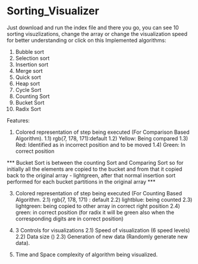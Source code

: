 # Sorting_Visualizer
Just download and run the index file and there you go, you can see 10 sorting visuzlizations, change the array or change the visualization speed for better understanding
or click on this 
Implemented algorithms:
 1) Bubble sort
 2) Selection sort
 3) Insertion sort
 4) Merge sort
 5) Quick sort
 6) Heap sort
 7) Cycle Sort
 8) Counting Sort
 9) Bucket Sort
10) Radix Sort

Features:
1) Colored representation of step being executed (For Comparison Based Algorithm).
  1.1) rgb(7, 178, 171):default
  1.2) Yellow: Being compared
  1.3) Red: Identified as in incorrect position and to be moved
  1.4) Green: In correct position
   
*** Bucket Sort is between the counting Sort and Comparing Sort so for initially all the elements are copied to the bucket and from that it copied back to the original array - lightgreen, after that normal insertion sort performed for each bucket partitions in the original array ***

3) Colored representation of step being executed (For Counting Based Algorithm.
  2.1) rgb(7, 178, 171) : default
  2.2) lightblue: being counted
  2.3) lightgreen: being copied to other array in correct right position
  2.4) green: in correct position (for radix it will be green also when the corresponding digits are in correct position)

4) 3 Controls for visualizations
  2.1) Speed of visualization (6 speed levels)
  2.2) Data size ()
  2.3) Generation of new data (Randomly generate new data).

5) Time and Space complexity of algorithm being visualized.


